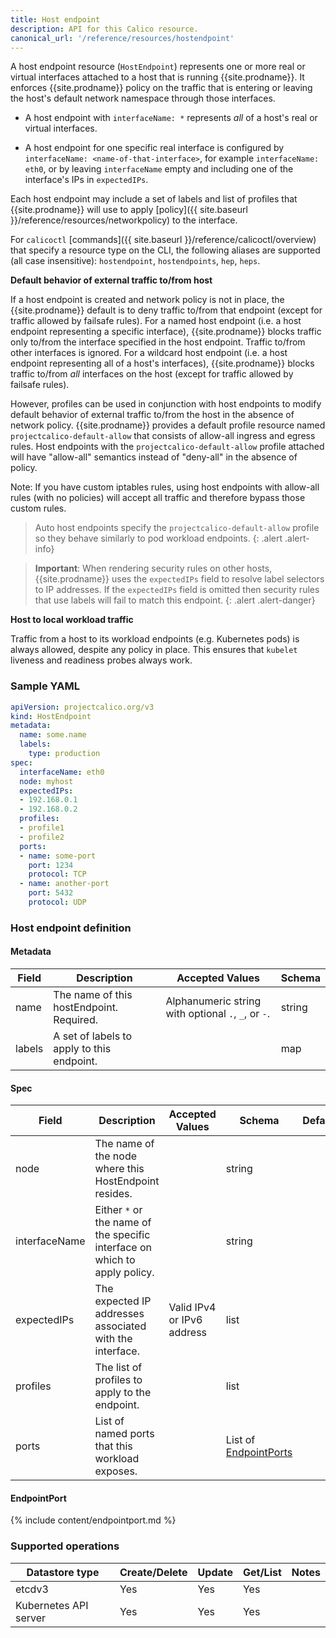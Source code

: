 ```yaml
---
title: Host endpoint
description: API for this Calico resource.
canonical_url: '/reference/resources/hostendpoint'
---
```


A host endpoint resource (`HostEndpoint`) represents one or more real or virtual interfaces
attached to a host that is running {{site.prodname}}.  It enforces {{site.prodname}} policy on
the traffic that is entering or leaving the host's default network namespace through those
interfaces.

-  A host endpoint with `interfaceName: *` represents _all_ of a host's real or virtual
   interfaces.

-  A host endpoint for one specific real interface is configured by `interfaceName: <name-of-that-interface>`,
   for example `interfaceName: eth0`, or by leaving `interfaceName`
   empty and including one of the interface's IPs in `expectedIPs`.

Each host endpoint may include a set of labels and list of profiles that {{site.prodname}}
will use to apply
[policy]({{ site.baseurl }}/reference/resources/networkpolicy)
to the interface.

For `calicoctl` [commands]({{ site.baseurl }}/reference/calicoctl/overview) that specify a resource type on the CLI, the following
aliases are supported (all case insensitive): `hostendpoint`, `hostendpoints`, `hep`, `heps`.

**Default behavior of external traffic to/from host**

If a host endpoint is created and network policy is not in place, the {{site.prodname}} default is to deny traffic to/from that endpoint (except for traffic allowed by failsafe rules).
For a named host endpoint (i.e. a host endpoint representing a specific interface), {{site.prodname}} blocks traffic only to/from the interface specified in the host endpoint. Traffic to/from other interfaces is ignored.
For a wildcard host endpoint (i.e. a host endpoint representing all of a host's interfaces), {{site.prodname}} blocks traffic to/from _all_ interfaces on the host (except for traffic allowed by failsafe rules).

However, profiles can be used in conjunction with host endpoints to modify default behavior of external traffic to/from the host in the absence of network policy.
{{site.prodname}} provides a default profile resource named `projectcalico-default-allow` that consists of allow-all ingress and egress rules.
Host endpoints with the `projectcalico-default-allow` profile attached will have "allow-all" semantics instead of "deny-all" in the absence of policy.

Note: If you have custom iptables rules, using host endpoints with allow-all rules (with no policies) will accept all traffic and therefore bypass those custom rules.

> Auto host endpoints specify the `projectcalico-default-allow` profile so they behave similarly to pod workload endpoints.
{: .alert .alert-info}

> **Important**: When rendering security rules on other hosts, {{site.prodname}} uses the
> `expectedIPs` field to resolve label selectors to IP addresses. If the `expectedIPs` field
> is omitted then security rules that use labels will fail to match this endpoint.
{: .alert .alert-danger}

**Host to local workload traffic**

Traffic from a host to its workload endpoints (e.g. Kubernetes pods) is always allowed, despite any policy in place. This ensures that `kubelet` liveness and readiness probes always work.

### Sample YAML

```yaml
apiVersion: projectcalico.org/v3
kind: HostEndpoint
metadata:
  name: some.name
  labels:
    type: production
spec:
  interfaceName: eth0
  node: myhost
  expectedIPs:
  - 192.168.0.1
  - 192.168.0.2
  profiles:
  - profile1
  - profile2
  ports:
  - name: some-port
    port: 1234
    protocol: TCP
  - name: another-port
    port: 5432
    protocol: UDP
```

### Host endpoint definition

#### Metadata

| Field   | Description                                | Accepted Values                                     | Schema |
|---------|--------------------------------------------|-----------------------------------------------------|--------|
| name    | The name of this hostEndpoint. Required.   | Alphanumeric string with optional `.`, `_`, or `-`. | string |
| labels  | A set of labels to apply to this endpoint. |                                                     | map    |

#### Spec

| Field         | Description                                              | Accepted Values             | Schema                                 | Default |
|---------------|----------------------------------------------------------|-----------------------------|----------------------------------------|---------|
| node          | The name of the node where this HostEndpoint resides.    |                             | string                                 |
| interfaceName | Either `*` or the name of the specific interface on which to apply policy. |           | string                                 |
| expectedIPs   | The expected IP addresses associated with the interface. | Valid IPv4 or IPv6 address  | list                                   |
| profiles      | The list of profiles to apply to the endpoint.           |                             | list                                   |
| ports         | List of named ports that this workload exposes.          |                             | List of [EndpointPorts](#endpointport) |

#### EndpointPort

{% include content/endpointport.md %}

### Supported operations

| Datastore type        | Create/Delete | Update | Get/List | Notes
|-----------------------|---------------|--------|----------|------
| etcdv3                | Yes           | Yes    | Yes      |
| Kubernetes API server | Yes           | Yes    | Yes      |
